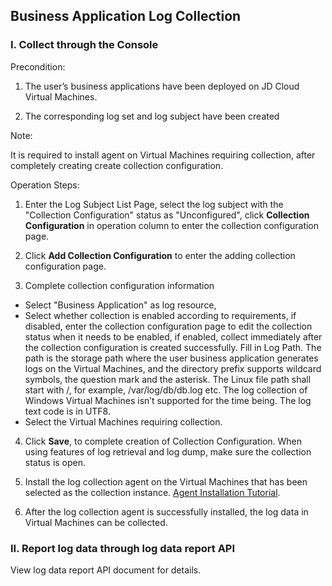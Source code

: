 ## Business Application Log Collection
### I. Collect through the Console

Precondition:

1. The user’s business applications have been deployed on JD Cloud Virtual Machines.

2. The corresponding log set and log subject have been created

Note:

It is required to install agent on Virtual Machines requiring collection, after completely creating create collection configuration.

Operation Steps:

1. Enter the Log Subject List Page, select the log subject with the "Collection Configuration" status as "Unconfigured", click **Collection Configuration** in operation column to enter the collection configuration page.

2. Click **Add Collection Configuration** to enter the adding collection configuration page.

3. Complete collection configuration information

- Select "Business Application" as log resource,
- Select whether collection is enabled according to requirements, if disabled, enter the collection configuration page to edit the collection status when it needs to be enabled, if enabled, collect immediately after the collection configuration is created successfully.
Fill in Log Path. The path is the storage path where the user business application generates logs on the Virtual Machines, and the directory prefix supports wildcard symbols, the question mark and the asterisk. The Linux file path shall start with /, for example, /var/log/db/db.log etc. The log collection of Windows Virtual Machines isn’t supported for the time being. The log text code is in UTF8.
- Select the Virtual Machines requiring collection.

4. Click **Save**, to complete creation of Collection Configuration. When using features of log retrieval and log dump, make sure the collection status is open.

5. Install the log collection agent on the Virtual Machines that has been selected as the collection instance. [Agent Installation Tutorial](https://docs.jdcloud.com/en/log-service/agentinstall).

6. After the log collection agent is successfully installed, the log data in Virtual Machines can be collected.

### II. Report log data through log data report API

View log data report API document for details.
